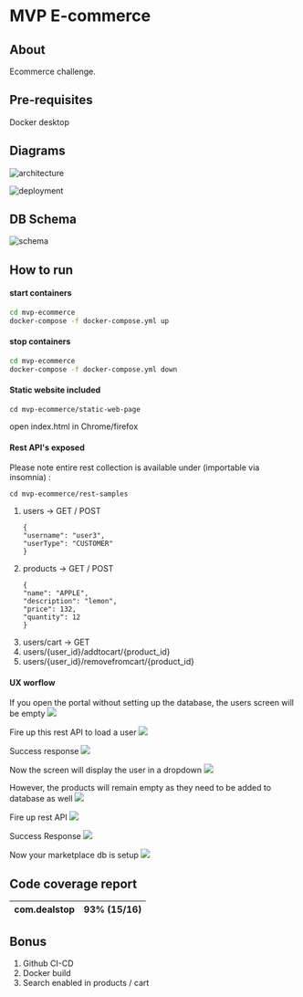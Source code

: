 # MVP E-commerce



## About

Ecommerce challenge.



## Pre-requisites

Docker desktop

## Diagrams

![architecture](./architecture.jpeg)

![deployment](./deployment.jpeg)

## DB Schema
![schema](./db-schema.png)

## How to run

#### start containers

```bash
cd mvp-ecommerce
docker-compose -f docker-compose.yml up
```

#### stop containers

```bash
cd mvp-ecommerce
docker-compose -f docker-compose.yml down
```

#### Static website included
```
cd mvp-ecommerce/static-web-page
```
open index.html in Chrome/firefox

#### Rest API's exposed

Please note entire rest collection is available under (importable via insomnia) : 
```
cd mvp-ecommerce/rest-samples
```

1. users -> GET / POST
    ```
   {
   	"username": "user3",
   	"userType": "CUSTOMER"
   }
   ```
2. products -> GET / POST
    ```
   {
   	"name": "APPLE",
   	"description": "lemon",
   	"price": 132,
   	"quantity": 12
   }
   ```
3. users/cart -> GET
4. users/{user_id}/addtocart/{product_id}
5. users/{user_id}/removefromcart/{product_id}

#### UX worflow

If you open the portal without setting up the database, the users screen will be empty
![](./assets/images/screen1.png)

Fire up this rest API to load a user
![](./assets/images/screen2.png)

Success response
![](./assets/images/screen3.png)

Now the screen will display the user in a dropdown
![](./assets/images/screen4.png)

However, the products will remain empty as they need to be added to database as well
![](./assets/images/screen5.png)

Fire up rest API
![](./assets/images/screen6.png)

Success Response
![](./assets/images/screen7.png)

Now your marketplace db is setup
![](./assets/images/screen8.png)


## Code coverage report

| com.dealstop | 93% (15/16) |
| ------------- | ----------- |


## Bonus
1. Github CI-CD
2. Docker build
3. Search enabled in products / cart